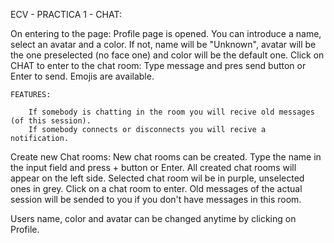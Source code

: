 
ECV - PRACTICA 1 - CHAT:


On entering to the page:
    Profile page is opened.
    You can introduce a name, select an avatar and a color. If not, name will be "Unknown",
    avatar will be the one preselected (no face one) and color will be the default one.
Click on CHAT to enter to the chat room:
    Type message and pres send button or Enter to send.
    Emojis are available.

    FEATURES:

        If somebody is chatting in the room you will recive old messages (of this session).
        If somebody connects or disconnects you will recive a notification.

Create new Chat rooms:
    New chat rooms can be created. Type the name in the input field and press + button or Enter.
    All created chat rooms will appear on the left side.
    Selected chat room wil be in purple, unselected ones in grey.
    Click on a chat room to enter. Old messages of the actual session will be sended to you if you don't have
    messages in this room.

Users name, color and avatar can be changed anytime by clicking on Profile.